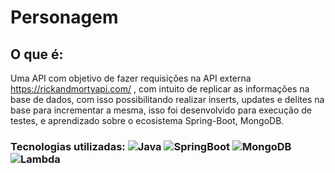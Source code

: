 # Personagem
## O que é:
Uma API com objetivo de fazer requisições na  API externa https://rickandmortyapi.com/ , com intuito de replicar as informações na base de dados, com isso possibilitando realizar inserts, updates e delites na base para incrementar a mesma, isso foi desenvolvido para execução de testes, e aprendizado sobre o ecosistema Spring-Boot, MongoDB. 
### Tecnologias utilizadas: ![Java](https://img.shields.io/badge/-Java-333333?style=flat&logo=Java&logoColor=007396) ![SpringBoot](https://img.shields.io/badge/-Spring%20Boot-333333?style=flat&logo=spring-boot) ![MongoDB](https://img.shields.io/badge/-MongoDB-333333?style=flat&logo=MongoDB&logoColor=007396) ![Lambda](https://img.shields.io/badge/-Lambda-333333?style=flat&logo=Lambda&logoColor=007396)
